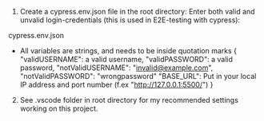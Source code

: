 1.  Create a cypress.env.json file in the root directory: Enter both valid and unvalid login-credentials (this is used in E2E-testing with cypress):

cypress.env.json

- All variables are strings, and needs to be inside quotation marks
  {
  "validUSERNAME": a valid username,
  "validPASSWORD": a valid password,
  "notValidUSERNAME": "invalid@example.com",
  "notValidPASSWORD": "wrongpassword"
  "BASE_URL": Put in your local IP address and port number (f.ex "http://127.0.0.1:5500/")
  }

2.  See .vscode folder in root directory for my recommended settings working on this project.
